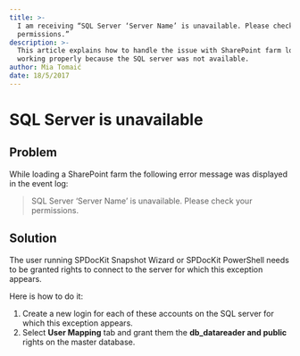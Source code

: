 ```yaml
---
title: >-
  I am receiving “SQL Server ‘Server Name’ is unavailable. Please check your
  permissions.”
description: >-
  This article explains how to handle the issue with SharePoint farm load not
  working properly because the SQL server was not available.
author: Mia Tomaić
date: 18/5/2017
---
```


# SQL Server is unavailable

## Problem

While loading a SharePoint farm the following error message was displayed in the event log:

> SQL Server ‘Server Name’ is unavailable. Please check your permissions.

## Solution

The user running SPDocKit Snapshot Wizard or SPDocKit PowerShell needs to be granted rights to connect to the server for which this exception appears.

Here is how to do it:

1. Create a new login for each of these accounts on the SQL server for which this exception appears.
2. Select **User Mapping** tab and grant them the **db\_datareader and public** rights on the master database.

